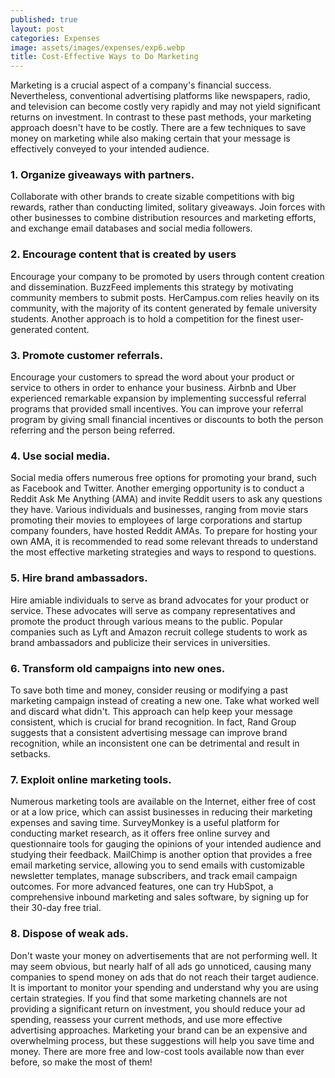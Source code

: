 ```yaml
---
published: true
layout: post
categories: Expenses
image: assets/images/expenses/exp6.webp
title: Cost-Effective Ways to Do Marketing
---
```


Marketing is a crucial aspect of a company's financial success. Nevertheless, conventional advertising platforms like newspapers, radio, and television can become costly very rapidly and may not yield significant returns on investment. In contrast to these past methods, your marketing approach doesn't have to be costly. There are a few techniques to save money on marketing while also making certain that your message is effectively conveyed to your intended audience.

### 1. Organize giveaways with partners.
Collaborate with other brands to create sizable competitions with big rewards, rather than conducting limited, solitary giveaways. Join forces with other businesses to combine distribution resources and marketing efforts, and exchange email databases and social media followers. 

### 2. Encourage content that is created by users
Encourage your company to be promoted by users through content creation and dissemination. BuzzFeed implements this strategy by motivating community members to submit posts. HerCampus.com relies heavily on its community, with the majority of its content generated by female university students. Another approach is to hold a competition for the finest user-generated content.

### 3. Promote customer referrals.
Encourage your customers to spread the word about your product or service to others in order to enhance your business. Airbnb and Uber experienced remarkable expansion by implementing successful referral programs that provided small incentives. You can improve your referral program by giving small financial incentives or discounts to both the person referring and the person being referred.

### 4. Use social media.
Social media offers numerous free options for promoting your brand, such as Facebook and Twitter. Another emerging opportunity is to conduct a Reddit Ask Me Anything (AMA) and invite Reddit users to ask any questions they have. Various individuals and businesses, ranging from movie stars promoting their movies to employees of large corporations and startup company founders, have hosted Reddit AMAs. To prepare for hosting your own AMA, it is recommended to read some relevant threads to understand the most effective marketing strategies and ways to respond to questions.

### 5. Hire brand ambassadors.
Hire amiable individuals to serve as brand advocates for your product or service. These advocates will serve as company representatives and promote the product through various means to the public. Popular companies such as Lyft and Amazon recruit college students to work as brand ambassadors and publicize their services in universities.

### 6. Transform old campaigns into new ones.
To save both time and money, consider reusing or modifying a past marketing campaign instead of creating a new one. Take what worked well and discard what didn't. This approach can help keep your message consistent, which is crucial for brand recognition. In fact, Rand Group suggests that a consistent advertising message can improve brand recognition, while an inconsistent one can be detrimental and result in setbacks.

### 7. Exploit online marketing tools.
Numerous marketing tools are available on the Internet, either free of cost or at a low price, which can assist businesses in reducing their marketing expenses and saving time. SurveyMonkey is a useful platform for conducting market research, as it offers free online survey and questionnaire tools for gauging the opinions of your intended audience and studying their feedback. MailChimp is another option that provides a free email marketing service, allowing you to send emails with customizable newsletter templates, manage subscribers, and track email campaign outcomes. For more advanced features, one can try HubSpot, a comprehensive inbound marketing and sales software, by signing up for their 30-day free trial.

### 8. Dispose of weak ads.
Don't waste your money on advertisements that are not performing well. It may seem obvious, but nearly half of all ads go unnoticed, causing many companies to spend money on ads that do not reach their target audience. It is important to monitor your spending and understand why you are using certain strategies. If you find that some marketing channels are not providing a significant return on investment, you should reduce your ad spending, reassess your current methods, and use more effective advertising approaches. Marketing your brand can be an expensive and overwhelming process, but these suggestions will help you save time and money. There are more free and low-cost tools available now than ever before, so make the most of them!
